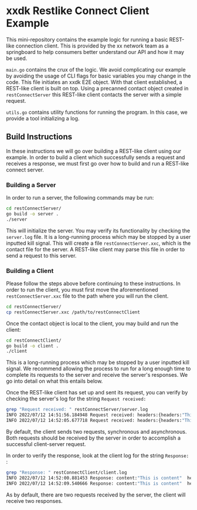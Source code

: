 # xxdk Restlike Connect Client Example

This mini-repository contains the example logic for running a basic REST-like 
connection client. This is provided by the xx network team as a springboard to
help consumers better understand our API and how it may be used.

`main.go` contains the crux of the logic. We avoid complicating our example by
avoiding the usage of CLI flags for basic variables you may change in the code.
This file initiates an xxdk E2E object. With that client established, a
REST-like client is built on top. Using a precanned contact object created
in `restConnectServer` this REST-like client contacts the server with a simple
request.

`utils.go` contains utility functions for running the program. In this case,
we provide a tool initializing a log.

## Build Instructions

In these instructions we will go over building a REST-like client using our
example. In order to build a client which successfully sends a request and
receives a response, we must first go over how to build and run a REST-like
connect server.

### Building a Server

In order to run a server, the following commands may be run:

```bash
cd restConnectServer/
go build -o server .
./server 
```

This will initialize the server. You may verify its functionality by checking
the `server.log` file. It is a long-running process which may be
stopped by a user inputted kill signal. This will create a file 
`restConnectServer.xxc`, which is the contact file for the server.
A REST-like client may parse this file in order to send a request to this
server.  

### Building a Client

Please follow the steps above before continuing to these instructions.
In order to run the client, you must first move the aforementioned
`restConnectServer.xxc` file to the path where you will run the client.

```bash
cd restConnectServer/
cp restConnectServer.xxc /path/to/restConnectClient
```

Once the contact object is local to the client, you may build and run
the client:

```bash
cd restConnectClient/
go build -o client .
./client 
```

This is a long-running process which may be stopped by a user inputted kill
signal. We recommend allowing the process to run for a long enough time to
complete its requests to the server and receive the server's responses. We go
into detail on what this entails below.

Once the REST-like client has set up and sent its request, you can verify
by checking the server's log for the string `Request received:`

```bash
grep "Request received: " restConnectServer/server.log 
INFO 2022/07/12 14:51:56.184948 Request received: headers:{headers:"This is a header"}  method:1  uri:"handleClient"
INFO 2022/07/12 14:52:05.677718 Request received: headers:{headers:"This is a header"}  method:1  uri:"handleClient"
```

By default, the client sends two requests, synchronous and asynchronous. Both
requests should be received by the server in order to accomplish a successful
client-server request. 

In order to verify the response, look at the client log for the string
`Response: `:

```bash
grep "Response: " restConnectClient/client.log
INFO 2022/07/12 14:52:00.881453 Response: content:"This is content"  headers:{headers:"this is a response"}
INFO 2022/07/12 14:52:09.540666 Response: content:"This is content"  headers:{headers:"this is a response"}
```

As by default, there are two requests received by the server, the client will
receive two responses. 
